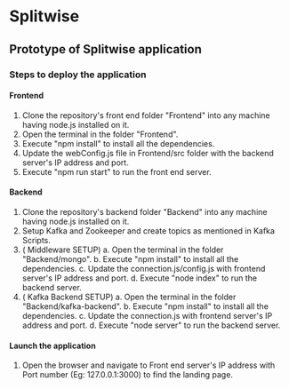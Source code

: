 # Splitwise
## Prototype of Splitwise application
 
### Steps to deploy the application
 
#### Frontend
 
1. Clone the repository's front end folder "Frontend" into any machine having node.js installed on it.
2. Open the terminal in the folder "Frontend".
3. Execute "npm install" to install all the dependencies.
4. Update the webConfig.js file in Frontend/src folder with the backend server's IP address and port.
5. Execute "npm run start" to run the front end server.
 
#### Backend
 
1. Clone the repository's backend folder "Backend" into any machine having node.js installed on it.
2. Setup Kafka and Zookeeper and create topics as mentioned in Kafka Scripts.
3. ( Middleware SETUP)
    a. Open the terminal in the folder "Backend/mongo".
    b. Execute "npm install" to install all the dependencies.
    c. Update the connection.js/config.js with frontend server's IP address and port.
    d. Execute "node index" to run the backend server.
4. ( Kafka Backend SETUP)
    a. Open the terminal in the folder "Backend/kafka-backend".
    b. Execute "npm install" to install all the dependencies.
    c. Update the connection.js with frontend server's IP address and port.
    d. Execute "node server" to run the backend server.
 
#### Launch the application
 
1. Open the browser and navigate to Front end server's IP address with Port number (Eg: 127.0.0.1:3000) to find the landing page.